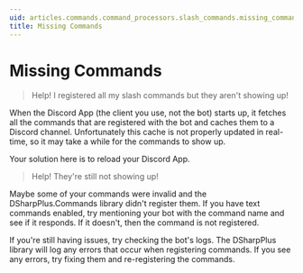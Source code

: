 ```yaml
---
uid: articles.commands.command_processors.slash_commands.missing_commands
title: Missing Commands
---
```


# Missing Commands

> Help! I registered all my slash commands but they aren't showing up!

When the Discord App (the client you use, not the bot) starts up, it fetches all the commands that are registered with the bot and caches them to a Discord channel. Unfortunately this cache is not properly updated in real-time, so it may take a while for the commands to show up.

Your solution here is to reload your Discord App.

> Help! They're still not showing up!

Maybe some of your commands were invalid and the DSharpPlus.Commands library didn't register them. If you have text commands enabled, try mentioning your bot with the command name and see if it responds. If it doesn't, then the command is not registered.

If you're still having issues, try checking the bot's logs. The DSharpPlus library will log any errors that occur when registering commands. If you see any errors, try fixing them and re-registering the commands.